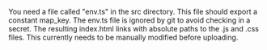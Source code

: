 You need a file called "env.ts" in the src directory. This file should export a constant map_key. The env.ts file is ignored by git to avoid checking in a secret.
The resulting index.html links with absolute paths to the .js and .css files. This currently needs to be manually modified before uploading.